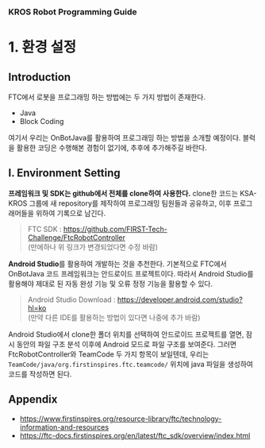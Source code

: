 ### KROS Robot Programming Guide
# 1. 환경 설정

## Introduction

FTC에서 로봇을 프로그래밍 하는 방법에는 두 가지 방법이 존재한다.    
- Java
- Block Coding

여기서 우리는 OnBotJava를 활용하여 프로그래밍 하는 방법을 소개할 예정이다.
블럭을 활용한 코딩은 수행해본 경험이 없기에, 추후에 추가해주길 바란다.

## I. Environment Setting

**프레임워크 및 SDK는 github에서 전체를 clone하여 사용한다.** clone한 코드는 KSA-KROS 그룹에 새 repository를 제작하여 프로그래밍 팀원들과 공유하고, 이후 프로그래머들을 위하여 기록으로 남긴다.
> FTC SDK : https://github.com/FIRST-Tech-Challenge/FtcRobotController      
> (만에하나 위 링크가 변경되었다면 수정 바람)      

**Android Studio**를 활용하여 개발하는 것을 추천한다. 기본적으로 FTC에서 OnBotJava 코드 프레임워크는 안드로이드 프로젝트이다. 따라서 Android Studio를 활용해야 제대로 된 자동 완성 기능 및 오류 정정 기능을 활용할 수 있다.
> Android Studio Download : https://developer.android.com/studio?hl=ko      
> (만약 다른 IDE를 활용하는 방법이 있다면 나중에 추가 바람)      
      
Android Studio에서 clone한 폴더 위치를 선택하여 안드로이드 프로젝트를 열면, 잠시 동안의 파일 구조 분석 이후에 Android 모드로 파일 구조를 보여준다. 
그러면 FtcRobotController와 TeamCode 두 가지 항목이 보일텐데, 우리는 `TeamCode/java/org.firstinspires.ftc.teamcode/` 위치에 java 파일을 생성하여 코드를 작성하면 된다. 

## Appendix
* https://www.firstinspires.org/resource-library/ftc/technology-information-and-resources
* https://ftc-docs.firstinspires.org/en/latest/ftc_sdk/overview/index.html
